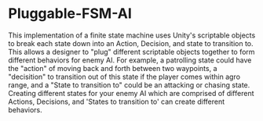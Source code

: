 # Pluggable-FSM-AI
This implementation of a finite state machine uses Unity's scriptable objects to break each state down into an Action, Decision, and state to transition to. This allows a designer to "plug" different scriptable objects together to form different behaviors for enemy AI. For example, a patrolling state could have the "action" of moving back and forth between two waypoints, a "decisition" to transition out of this state if the player comes within agro range, and a "State to transition to" could be an attacking or chasing state. Creating different states for your enemy AI which are comprised of different Actions, Decisions, and 'States to transition to' can create different behaviors. 
